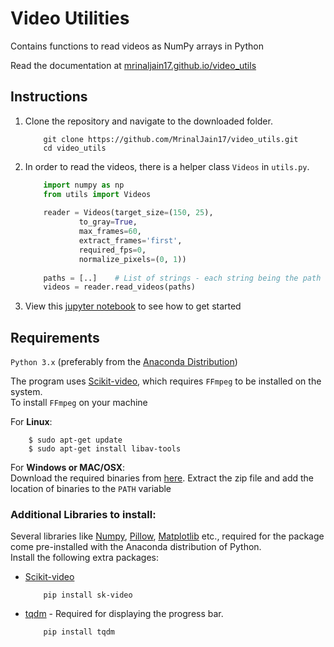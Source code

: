 # Video Utilities
Contains functions to read videos as NumPy arrays in Python

Read the documentation at [mrinaljain17.github.io/video_utils](https://mrinaljain17.github.io/video_utils/)

## Instructions
1. Clone the repository and navigate to the downloaded folder.

	```
		git clone https://github.com/MrinalJain17/video_utils.git
		cd video_utils
	```
2. In order to read the videos, there is a helper class `Videos` in `utils.py`.

	```python
		import numpy as np
		from utils import Videos
		
		reader = Videos(target_size=(150, 25), 
				to_gray=True, 
				max_frames=60, 
				extract_frames='first', 
				required_fps=0, 
				normalize_pixels=(0, 1))
		
		paths = [..]    # List of strings - each string being the path (absolute) of a video
		videos = reader.read_videos(paths)
	```
3. View this [jupyter notebook]() to see how to get started

## Requirements
`Python 3.x` (preferably from the [Anaconda Distribution](https://www.anaconda.com/download/))

The program uses [Scikit-video](http://www.scikit-video.org/stable/), which requires `FFmpeg` to be installed on the system.  
To install `FFmpeg` on your machine

For **Linux**:

		$ sudo apt-get update
		$ sudo apt-get install libav-tools

For **Windows or MAC/OSX**:  
Download the required binaries from [here](https://www.ffmpeg.org/download.html). Extract the zip file and add the location of binaries to the `PATH` variable

### Additional Libraries to install:

Several libraries like [Numpy](http://www.numpy.org/), [Pillow](https://python-imaging.github.io/), [Matplotlib](https://matplotlib.org/) etc., required for the package come pre-installed with the Anaconda distribution of Python.  
Install the following extra packages:

- [Scikit-video](http://www.scikit-video.org/stable/)

	```
		pip install sk-video
	```

- [tqdm](https://pypi.python.org/pypi/tqdm#installation) - Required for displaying the progress bar.

	```
		pip install tqdm
	```
